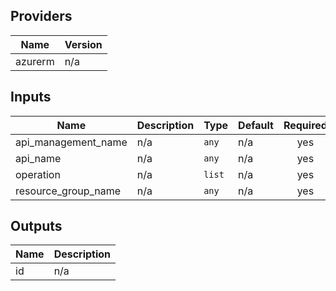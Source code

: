 ## Providers

| Name | Version |
|------|---------|
| azurerm | n/a |

## Inputs

| Name | Description | Type | Default | Required |
|------|-------------|------|---------|:-----:|
| api\_management\_name | n/a | `any` | n/a | yes |
| api\_name | n/a | `any` | n/a | yes |
| operation | n/a | `list` | n/a | yes |
| resource\_group\_name | n/a | `any` | n/a | yes |

## Outputs

| Name | Description |
|------|-------------|
| id | n/a |

